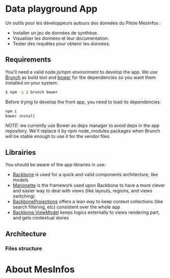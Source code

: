 # Data playground App

Un outils pour les développeurs autours des données du Pilote MesInfos :
* Installer un jeu de données de synthèse.
* Visualiser les données et leur documentation.
* Tester des requêtes pour obtenir les données.

## Requirements

You'll need a valid node.js/npm environment to develop the app. We use [Brunch](http://brunch.io/) as build tool and [bower](http://bower.io/) for the dependencies so you want them installed on your system:

```sh
$ npm -g i brunch bower
```

Before trying to develop the front app, you need to load its dependencies:

```sh
npm i
bower install
```

_NOTE:_ we currently use Bower as deps manager to avoid deps in the app repository. We'll replace it by npm node_modules packages when Brunch will be stable enough to use it for the vendor files.


## Librairies

You should be aware of the app libraries in use:
* [Backbone](http://backbonejs.org/) is used for a quick and valid components architecture, like models
* [Marionette](http://marionettejs.com/) is the framework used upon Backbone to have a more clever and easier way to deal with views (like layouts, regions, and views switching)
* [BackboneProjections](https://github.com/andreypopp/backbone.projections) offers a lean way to keep context collections (like search filtering, etc) consistent over the whole app
* [Backbone.ViewModel](https://github.com/cozy-labs/backbone.viewmodel) keeps logics externally to views rendering part, and gets contextual stores


## Architecture

### Files structure


# About MesInfos

